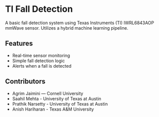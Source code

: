 # TI Fall Detection

A basic fall detection system using Texas Instruments (TI) IWRL6843AOP mmWave sensor. 
Utilizes a hybrid machine learning pipeline. 

## Features
- Real-time sensor monitoring
- Simple fall detection logic
- Alerts when a fall is detected

## Contributors
- Agrim Jaimini — Cornell University
- Saahil Mehta - University of Texas at Austin
- Prathik Narsetty - University of Texas at Austin
- Anish Hariharan - Texas A&M University
